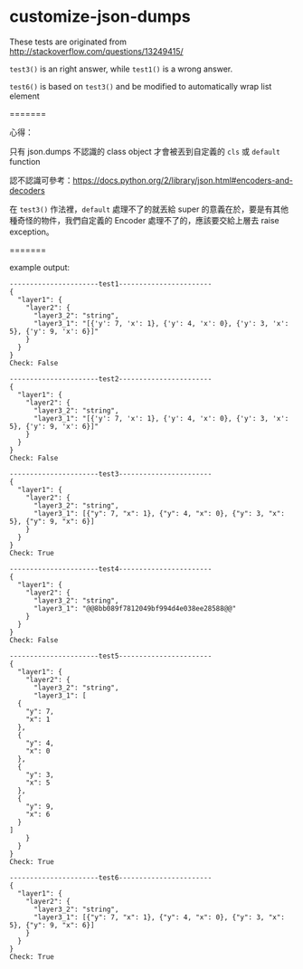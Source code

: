 # customize-json-dumps

These tests are originated from http://stackoverflow.com/questions/13249415/

`test3()` is an right answer, while `test1()` is a wrong answer.

`test6()` is based on `test3()` and be modified to automatically wrap list element

=======

心得：

只有 json.dumps 不認識的 class object 才會被丟到自定義的 `cls` 或 `default` function

認不認識可參考：https://docs.python.org/2/library/json.html#encoders-and-decoders

在 `test3()` 作法裡，`default` 處理不了的就丟給 super 的意義在於，要是有其他種奇怪的物件，我們自定義的 Encoder 處理不了的，應該要交給上層去 raise exception。

=======

example output:

```
----------------------test1-----------------------
{
  "layer1": {
    "layer2": {
      "layer3_2": "string", 
      "layer3_1": "[{'y': 7, 'x': 1}, {'y': 4, 'x': 0}, {'y': 3, 'x': 5}, {'y': 9, 'x': 6}]"
    }
  }
}
Check: False

----------------------test2-----------------------
{
  "layer1": {
    "layer2": {
      "layer3_2": "string", 
      "layer3_1": "[{'y': 7, 'x': 1}, {'y': 4, 'x': 0}, {'y': 3, 'x': 5}, {'y': 9, 'x': 6}]"
    }
  }
}
Check: False

----------------------test3-----------------------
{
  "layer1": {
    "layer2": {
      "layer3_2": "string", 
      "layer3_1": [{"y": 7, "x": 1}, {"y": 4, "x": 0}, {"y": 3, "x": 5}, {"y": 9, "x": 6}]
    }
  }
}
Check: True

----------------------test4-----------------------
{
  "layer1": {
    "layer2": {
      "layer3_2": "string", 
      "layer3_1": "@@8bb089f7812049bf994d4e038ee28588@@"
    }
  }
}
Check: False

----------------------test5-----------------------
{
  "layer1": {
    "layer2": {
      "layer3_2": "string", 
      "layer3_1": [
  {
    "y": 7, 
    "x": 1
  }, 
  {
    "y": 4, 
    "x": 0
  }, 
  {
    "y": 3, 
    "x": 5
  }, 
  {
    "y": 9, 
    "x": 6
  }
]
    }
  }
}
Check: True

----------------------test6-----------------------
{
  "layer1": {
    "layer2": {
      "layer3_2": "string", 
      "layer3_1": [{"y": 7, "x": 1}, {"y": 4, "x": 0}, {"y": 3, "x": 5}, {"y": 9, "x": 6}]
    }
  }
}
Check: True
```
